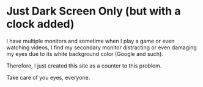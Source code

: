 # Just Dark Screen Only (but with a clock added)

I have multiple monitors and sometime when I play a game or even watching videos, I find my secondary monitor distracting or even damaging my eyes due to its white background color (Google and such). 

Therefore, I just created this site as a counter to this problem.

Take care of you eyes, everyone. 
